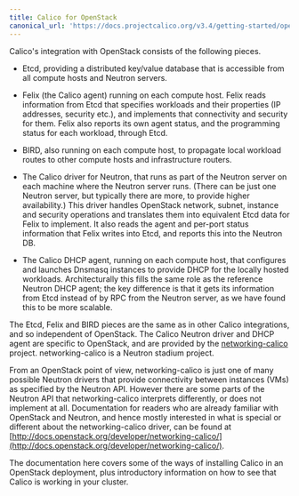 ```yaml
---
title: Calico for OpenStack
canonical_url: 'https://docs.projectcalico.org/v3.4/getting-started/openstack/'
---
```


Calico's integration with OpenStack consists of the following pieces.

- Etcd, providing a distributed key/value database that is accessible from all
  compute hosts and Neutron servers.

- Felix (the Calico agent) running on each compute host.  Felix reads
  information from Etcd that specifies workloads and their properties (IP
  addresses, security etc.), and implements that connectivity and security for
  them.  Felix also reports its own agent status, and the programming status
  for each workload, through Etcd.

- BIRD, also running on each compute host, to propagate local workload routes
  to other compute hosts and infrastructure routers.

- The Calico driver for Neutron, that runs as part of the Neutron server on
  each machine where the Neutron server runs.  (There can be just one Neutron
  server, but typically there are more, to provide higher availability.)  This
  driver handles OpenStack network, subnet, instance and security operations
  and translates them into equivalent Etcd data for Felix to implement.  It
  also reads the agent and per-port status information that Felix writes into
  Etcd, and reports this into the Neutron DB.

- The Calico DHCP agent, running on each compute host, that configures and
  launches Dnsmasq instances to provide DHCP for the locally hosted workloads.
  Architecturally this fills the same role as the reference Neutron DHCP agent;
  the key difference is that it gets its information from Etcd instead of by
  RPC from the Neutron server, as we have found this to be more scalable.

The Etcd, Felix and BIRD pieces are the same as in other Calico integrations,
and so independent of OpenStack.  The Calico Neutron driver and DHCP agent are
specific to OpenStack, and are provided by the
[networking-calico](http://git.openstack.org/cgit/openstack/networking-calico/)
project.  networking-calico is a Neutron stadium project.

From an OpenStack point of view, networking-calico is just one of many possible
Neutron drivers that provide connectivity between instances (VMs) as specified
by the Neutron API.  However there are some parts of the Neutron API that
networking-calico interprets differently, or does not implement at all.
Documentation for readers who are already familiar with OpenStack and Neutron,
and hence mostly interested in what is special or different about the
networking-calico driver, can be found at
[http://docs.openstack.org/developer/networking-calico/](http://docs.openstack.org/developer/networking-calico/).

The documentation here covers some of the ways of installing Calico in an
OpenStack deployment, plus introductory information on how to see that Calico
is working in your cluster.
